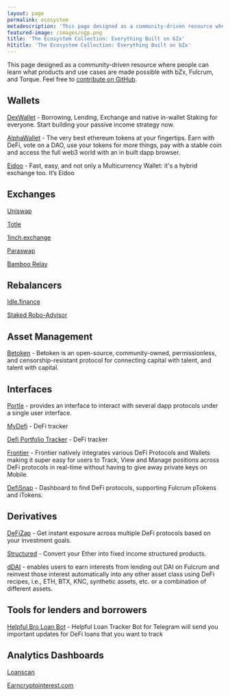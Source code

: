 ```yaml
---
layout: page
permalink: ecosystem
metadescription: 'This page designed as a community-driven resource where people can learn what products and use cases are made possible with bZx, Fulcrum, and Torque.'
featured-image: /images/ogp.png
title: 'The Ecosystem Collection: Everything Built on bZx'
h1title: 'The Ecosystem Collection: Everything Built on bZx'
---
```


This page designed as a community-driven resource where people can learn what products and use cases are made possible with bZx, Fulcrum, and Torque. Feel free to [contribute on GitHub](https://github.com/bZxNetwork/jekyll_site/blob/master/ecosystem.md).

## Wallets

[DexWallet](https://www.dexwallet.io/) - Borrowing, Lending, Exchange and native in-wallet Staking for everyone. Start building your passive income strategy now.

[AlphaWallet](https://alphawallet.com/) - The very best ethereum tokens at your fingertips. Earn with DeFi, vote on a DAO, use your tokens for more things, pay with a stable coin and access the full web3 world with an in built dapp browser.

[Eidoo](https://eidoo.io/) - Fast, easy, and not only a Multicurrency Wallet: it's a hybrid exchange too. It’s Eidoo

## Exchanges

[Uniswap](https://uniswap.exchange/)

[Totle](https://swap.totle.com/)

[1inch.exchange](https://1inch.exchange/)

[Paraswap](https://paraswap.io/#/)

[Bamboo Relay](https://bamboorelay.com/)

## Rebalancers

[Idle.finance](https://idle.finance/)

[Staked Robo-Advisor](https://staked.us/)

## Asset Management

[Betoken](https://betoken.fund/) - Betoken is an open-source, community-owned, permissionless, and censorship-resistant protocol for connecting capital with talent, and talent with capital.

## Interfaces

[Portle](https://portle.io/) - provides an interface to interact with several dapp protocols under a single user interface.

[MyDefi](https://mydefi.org/) - DeFi tracker

[Defi Portfolio Tracker](https://portfolio.defiprime.com/) - DeFi tracker

[Frontier](https://frontierwallet.com/) - Frontier natively integrates various DeFi Protocols and Wallets making it super easy for users to Track, View and Manage positions across DeFi protocols in real-time without having to give away private keys on Mobile.

[DefiSnap](https://www.defisnap.io/#/fulcrum) - Dashboard to find DeFi protocols, supporting Fulcrum pTokens and iTokens.

## Derivatives

[DeFiZap](https://defizap.com/) - Get instant exposure across multiple DeFi protocols based on your investment goals.

[Structured](https://www.structuredeth.com/) - Convert your Ether into fixed income structured products.

[dDAI](https://ddai.netlify.com/) - enables users to earn interests from lending out DAI on Fulcrum and reinvest those interest automatically into any other asset class using DeFi recipes, i.e., ETH, BTX, KNC, synthetic assets, etc. or a combination of different assets.

## Tools for lenders and borrowers

[Helpful Bro Loan Bot](https://t.me/HelpfulBroLoanTrackerBot) - Helpful Loan Tracker Bot for Telegram will send you important updates for DeFi loans that you want to track

## Analytics Dashboards

[Loanscan](https://loanscan.io/)

[Earncryptointerest.com](https://earncryptointerest.com/fulcrum-19.html)
